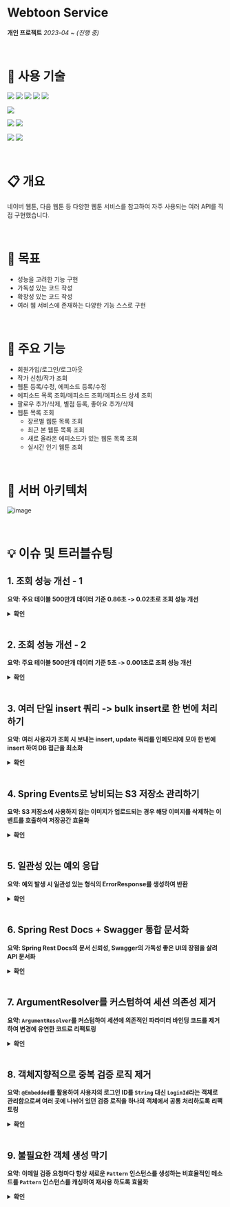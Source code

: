 # Webtoon Service
**개인 프로젝트**
*2023-04 ~ (진행 중)*

<br>

# 🔧 사용 기술
<img  src="https://img.shields.io/badge/Java 17-FC4C02?style=for-the-badge&logo=JAVA&logoColor=white"> <img  src="https://img.shields.io/badge/SpringBoot 2.7.1-6DB33F?style=for-the-badge&logo=springboot&logoColor=white">
<img  src="https://img.shields.io/badge/Spring Data JPA 2.7.1-6DB33F?style=for-the-badge&logo=SPRING&logoColor=white">
<img  src="https://img.shields.io/badge/Querydsl 5.0.0-0769AD?style=for-the-badge&logo=&logoColor=white">
<img  src="https://img.shields.io/badge/Gradle-02303A?style=for-the-badge&logo=Gradle&logoColor=white">

<img  src="https://img.shields.io/badge/MySQL 8.0-4479A1?style=for-the-badge&logo=MySQL&logoColor=white">

<img  src="https://img.shields.io/badge/Github-181717?style=for-the-badge&logo=Github&logoColor=white"> <img  src="https://img.shields.io/badge/Github Actions-2088FF?style=for-the-badge&logo=Github Actions&logoColor=white">

<img  src="https://img.shields.io/badge/AWS EC2-FF9900?style=for-the-badge&logo=Amazon EC2&logoColor=white"> <img  src="https://img.shields.io/badge/AWS S3-569A31?style=for-the-badge&logo=Amazon S3&logoColor=white">

<br>

# 📋 개요
네이버 웹툰, 다음 웹툰 등 다양한 웹툰 서비스를 참고하여 자주 사용되는 여러 API를 직접 구현했습니다.

<br>

# 🎯 목표
-   성능을 고려한 기능 구현
-   가독성 있는 코드 작성
-   확장성 있는 코드 작성
-   여러 웹 서비스에 존재하는 다양한 기능 스스로 구현

<br>

# 🧪 주요 기능
-   회원가입/로그인/로그아웃
-   작가 신청/작가 조회
-   웹툰 등록/수정, 에피소드 등록/수정
-   에피소드 목록 조회/에피소드 조회/에피소드 상세 조회
-   팔로우 추가/삭제, 별점 등록, 좋아요 추가/삭제
-   웹툰 목록 조회
    -   장르별 웹툰 목록 조회
    -   최근 본 웹툰 목록 조회
    -   새로 올라온 에피소드가 있는 웹툰 목록 조회
    -   실시간 인기 웹툰 조회

<br>

# 🎡 서버 아키텍처
![image](https://github.com/rhdtn311/webtoon-service/assets/68289543/ada2bdd4-06fd-411d-a02f-c18f307bfc97)

<br>

# 💡 이슈 및 트러블슈팅

## 1. 조회 성능 개선 - 1
**요약: 주요 테이블 500만개 데이터 기준 0.86초 -> 0.02초로 조회 성능 개선**

<details>
<summary> <b> 확인 </b> </summary>
<div markdown="1">       

'장르별 웹툰 목록 조회' 기능은 다음과 같은 요구사항을 가집니다.
1. 사용자가 요구하는 장르에 속하는 웹툰 목록을 필터링한다.
2. 웹툰이 3일 이내 생성되었다면 가장 위에 출력한다.
3. 조회수가 높은 순서대로 나열한다.
   3-1. 조회수는 웹툰의 가장 최근 에피소드의 조회수만 계산한다.

위 요구사항을 바탕으로 다음과 같은 조회 쿼리를 도출했습니다.

```sql
SELECT c.id, c.name, a.author_name, t.image_url, c.created_at > "..."
FROM comic c
         LEFT JOIN episode e ON e.comic_id = c.id
    AND e.episode_number =
        (SELECT MAX(e2.episode_number)
         FROM episode e2
         WHERE e2.comic_id = c.id)
         LEFT JOIN view v ON e.id = v.episode_id
         JOIN author a ON a.id = c.author_id
         LEFT JOIN thumbnail t ON c.id = t.comic_id AND t.thumbnail_type = "MAIN"
WHERE c.genre = "ACTION"
GROUP BY c.id, t.image_url
ORDER BY (IF(DATE_SUB(NOW(), INTERVAL 3 DAY) <= c.created_at, 1, 2)), COUNT(v.id) DESC;
```

웹툰의 조회수를 계산하기 위해 특정 웹툰의 최근 에피소드를 찾고, 조회수 테이블에서 해당 에피소드의 id와 일치하는 로우 수를 count 해줘야 합니다.

<br>

### 문제

이때 주요 테이블인 조회수 테이블에 데이터가 500만개 있을 때 위 쿼리를 실행했더니 약 0.86초의 시간이 소요되었습니다.

![](https://blog.kakaocdn.net/dn/VFAbc/btseR9oliRh/4GTfRkGSKkvMRkDKtk7GgK/img.png)

'장르별 웹툰 목록 조회' 기능은 메인 페이지에 사용자가 접속할 때마다 호출되는 API이기 때문에 호출 수가 빈번하다고 판단했고 매 API를 호출할 때마다 단순 쿼리 수행 시간만 0.87초 걸리는 것은 성능상 좋지
않다고 판단했습니다. 따라서 쿼리 튜닝을 진행했습니다.

### 해결

우선 쿼리 실행계획을 분석했습니다.
![](https://blog.kakaocdn.net/dn/dIMoMK/btseNsQzd63/xohVquqVygzJgz721hvCu1/img.png)

이때 `select_type`에 `DEPENDENT SUBQUERY`가 존재했고, 이를 검색해본 결과 **상관 서브쿼리**라는 것을 알게되었습니다. 상관 서브쿼리는 상위 쿼리 결과에 의존하여, 상위 쿼리의 로우 하나
당 서브쿼리를 한 번씩 실행하는 쿼리로, 위 쿼리에서는 상위 쿼리의 모든 로우에 대해 `c.id`를 서브쿼리의 조건절로 사용했기 때문에 조회된 모든 로우 수만큼 서브쿼리가 실행되어 조회 성능이 떨어지게 된 것입니다.


결론적으로 `in`절을 사용하여 쿼리를 다음과 같이 개선하였습니다.

```sql
SELECT c.id, c.name, a.author_name, t.image_url, c.created_at > "..."
FROM comic c
         LEFT  JOIN episode e ON e.comic_id = c.id
    AND (e.comic_id, e.episode_number) in (SELECT e2.comic_id, max(e2.episode_number)
                                           FROM episode e2
                                           GROUP BY e2.comic_id);
LEFT JOIN  view v ON e.id = v.episode_id 
JOIN author a ON a.id = c.author_id 
LEFT JOIN thumbnail t ON c.id = t.comic_id AND t.thumbnail_type = "MAIN" 
WHERE c.genre = "ACTION" 
GROUP  BY c.id, t.image_url 
ORDER  BY (IF(DATE_SUB(NOW(), INTERVAL  3  DAY) <= c.created_at, 1, 2)), COUNT(v.id) DESC;
```

위 쿼리는 이전 쿼리와 달리 상위 쿼리의 결과에 상관없이 서브쿼리 자체로 실행 가능하기 때문에 딱 한 번만 실행됩니다.

![](https://blog.kakaocdn.net/dn/bptHr2/btseQECApF4/DgZsjnoRC4EK4SnVdqBFck/img.png)

같은 조건으로 조회 쿼리를 실행한 결과 0.07초로 개선되었습니다.

### 추가

![](https://blog.kakaocdn.net/dn/cegDe0/btseRW3Pzel/QHyfK85hRuMGooHutHa21K/img.png)

추가적으로 이를 더 개선하고자 실행계획을 확인하였고 `in`절을 검사할 때 인덱스를 적절히 사용하지 못하고 있는 것을 확인했습니다. 따라서 `(e.comic_id, e.episode_number)` 복합인덱스를
생성하였습니다.

```sql
create index comic_id_AND_episode_number on episode (comic_id, episode_number);
```
![](https://blog.kakaocdn.net/dn/cavqz8/btseQkqPOC8/xj3L2fUEFdhltCtqYuQlXK/img.png)

다시 실행계획을 분석해본 결과 커버링 인덱스를 사용하고 있는 것을 확인하였습니다.
![](https://blog.kakaocdn.net/dn/bi9bLV/btseTgtXqz9/12nmm7wWWI1ANbd7Sc4h21/img.png)

쿼리 성능 또한 0.02초로 개선되었습니다.

</div>
</details>

<br>

## 2. 조회 성능 개선 - 2
**요약: 주요 테이블 500만개 데이터 기준 5초 -> 0.001초로 조회 성능 개선**
<details>
<summary> <b> 확인 </b></summary>
<div markdown="1">
'실시간 인기 웹툰 목록 조회' 기능은 다음과 같은 요구사항을 가집니다.
1. 하루 24시간을 0시~2시, 2시~4시, ... 22시~24시와 같이 2시간 간격으로 나눕니다.
2. 현재 시간과 가장 가까운 이전의 2시간 간격 동안 조회수가 가장 높은 웹툰 순서대로 정렬합니다.

만약, 현재 시간이 오전 3시라면 0시~2시 동안 조회수가 가장 높은 웹툰 순서대로 정렬합니다.

위 요구사항을 바탕으로 다음과 같은 조회 쿼리를 도출했습니다.
```sql
SELECT comic.id, comic.name, author.author_name, thumbnail.image_url, COUNT(view.id) 
FROM  view  
INNER  JOIN episode ON view.episode_id = episode.id 
INNER  JOIN comic ON episode.comic_id = comic.id 
INNER  JOIN author ON comic.author_id = author.id 
INNER  JOIN thumbnail ON comic.id = thumbnail.comic_id 
	AND thumbnail.thumbnail_type = "SMALL" 
WHERE view.last_access_time BETWEEN 'yyyy-MM-dd HH:mm:SS' AND 'yyyy-MM-dd HH:mm:SS'  
GROUP  BY comic.id, thumbnail.image_url 
ORDER  BY  COUNT(view.id) 
DESC LIMIT 10;
```
2시간동안 웹툰, 에피소드, 조회 테이블을 조인하여 웹툰 id를 기준으로 group by 후 count하여 웹툰 별 조회수를 계산합니다. 그리고 조회수 순으로 정렬하여 상위 10개만 조회합니다.

### 문제
![](https://blog.kakaocdn.net/dn/lnjd7/btsf59gIdMl/6sCH6J1DMPRAYeWWdFAbjk/img.png)

이때 주요 테이블인 조회 테이블에 데이터가 500만개 있을 때 위 쿼리를 실행했더니 약 5초의 시간이 소요되었습니다.

![](https://blog.kakaocdn.net/dn/dwu2s0/btsf2pd47pO/STVbvikM3b0Ky6D0t7blG1/img.png)

실행 계획을 살펴보니, 약 500만개의 데이터가 있는 조회 테이블을 FULL TABLE SCAN 하기 때문이었습니다. 조회 조건인 `last_access_time` 컬럼에 인덱스를 추가하여 조회 성능을 높일 수도 있었지만 조회 테이블 특성 상 데이터의 삽입, 수정이 많은 테이블이기 때문에 인덱스를 추가하는 것은 오히려 성능 상 좋지 않을 것이라 판단했습니다.

### 해결
고려했던 해결 방법은 두 가지입니다.
1. 캐시 적용
2. 스케줄러를 사용하여 특정 시간마다 실시간 인기 웹툰 목록 계산

저는 2번 방법을 선택했습니다. 이유는 과거의 실시간 인기 웹툰 이력을 관리하기 편하고 캐시를 사용하더라도 처음 API를 호출하는 사람한테는 많은 시간이 소요될 것이라 판단했기 때문입니다.

따라서 다음과 같이 기능 구현 과정을 변경했습니다.
1. '실시간 인기 웹툰 목록'을 저장하는 테이블을 생성한다.
2. 2시간에 한 번 실시간 인기 웹툰 목록을 계산하여 테이블에 10개의 데이터를 삽입한다.
3. 실시간 인기 웹툰 목록 조회 API를 호출하면 해당 테이블에서 데이터를 조회한다.

위처럼 구현 방식을 변경하면 다음과 같은 장점이 있습니다.

1. 2시간당 10개, 하루에 120개의 데이터만 삽입되기 때문에 조회 테이블보다 데이터의 수가 현저히 적습니다. -> 조회 속도 증가
2. 데이터 변경이 적은 테이블이기 때문에 인덱스를 적용할 수 있습니다. -> 조회 속도 증가
3. 과거에 인기 있었던 웹툰 또한 빠르게 조회할 수도 있습니다.

<br>

![](https://blog.kakaocdn.net/dn/bSL5aI/btsgaMyEXI0/Cp0DVHkuqoJLOKHYVnDtok/img.png)

'실시간 인기 웹툰 목록' 테이블을 생성했습니다.
![](https://blog.kakaocdn.net/dn/nMP3a/btsgbIwdqqo/3tbNzm9RcEvNWGkeGdJNQ0/img.png)

스프링 스케줄러를 사용하여 2시간에 한 번씩 실시간 인기 웹툰 목록 테이블에 2시간동안 조회수가 가장 높은 10개의 웹툰 목록을 삽입하도록 했습니다.

### 결과

약 10년간 실시간 인기 웹툰 목록 데이터가 쌓였을 때의 데이터인 45만개의 데이터를 실시간 인기 웹툰 테이블에 넣고 실시간 인기 웹툰 목록을 조회하였습니다.

```sql
SELECT comic.id,
       realtime_comic_ranking.ranks,
       comic.name,
       author.author_name,
       thumbnail.image_url,
       realtime_comic_ranking.views
FROM realtime_comic_ranking
         INNER JOIN comic ON realtime_comic_ranking.comic_id = comic.id
         INNER JOIN author ON comic.author_id = author.id
         LEFT OUTER JOIN thumbnail ON comic.id = thumbnail.comic_id AND
                                      thumbnail.thumbnail_type = 'SMALL'
WHERE realtime_comic_ranking.record_date = '2023-05-16'
  AND realtime_comic_ranking.record_time = 'HOUR_00_02'
ORDER BY `ranks` ASC;
```
![](https://blog.kakaocdn.net/dn/cAwHRM/btsf59HUb3K/Eo7b75eYIYqKKD4HZXDBRk/img.png)

결과는 약 0.14초의 시간이 소요되었습니다.
```sql
ALTER  TABLE `web_comics`.`realtime_comic_ranking` 
ADD INDEX `record_date_AND_record_time_index` (`record_date` ASC, `record_time` ASC) VISIBLE;;
```
추가적으로 조건절에 사용되는 컬럼에 복합 인덱스를 추가했습니다.

![](https://blog.kakaocdn.net/dn/NzDqx/btsgchZr3Lo/WzTJMnNO36BOGHxkKkPO81/img.png)

결과적으로 0.00n초로 조회 시간이 개선되었습니다.
</div>
</details>
<br>

## 3. 여러 단일 insert 쿼리 -> bulk insert로 한 번에 처리하기
**요약: 여러 사용자가 조회 시 보내는 insert, update 쿼리를 인메모리에 모아 한 번에 insert 하여 DB 접근을 최소화**
<details>
<summary> <b> 확인 </b></summary>
<div markdown="1">

### 문제

![image](https://github.com/rhdtn311/webtoon-service/assets/68289543/b886e4da-5228-4c79-9e68-514860461f54)

사용자가 에피소드를 조회하면 조회 데이터가 갱신되어야 합니다. 따라서 다음과 같은 과정을 거칩니다.

1. 해당 에피소드를 이전에 조회한 적 있는지 조회
2. 에피소드에 대한 사용자의 조회 데이터를 insert/update <br>
   2-1. 조회한 적 있다면 기존 조회 데이터를 현재 시간으로 update <br>
   2-2. 조회한 적 없다면 새로운 조회 데이터를 조회 테이블에 insert

이때, 만약 10명의 사용자가 특정 웹툰의 에피소드를 조회한다면 10개의 insert/update 쿼리가 나가고, 에피소드를 조회한 사용자가 1000명이라면 1000개의 insert/update 쿼리가 나갑니다.
이렇게 DB 접근이 많아 질 수록 사용되는 비용도 그만큼 증가하게 됩니다. 따라서 insert/update 쿼리를 줄이고자 했습니다.

### 해결
![](https://www.notion.so/image/https%3A%2F%2Fs3-us-west-2.amazonaws.com%2Fsecure.notion-static.com%2Fe8c6b5ab-3528-474d-ad47-047e0fe319f8%2Fhs.svg?id=2cbc26ea-8dc6-4e9f-b33a-0d73300e3767&table=block&spaceId=92733449-5700-47a6-a223-50f1b43b5171&userId=660ca7a2-7a30-495f-b85f-55faf8b7a8d8&cache=v2)

1.  사용자가 에피소드를 조회한다.
2.  사용자가 해당 에피소드를 이전에 조회한 적 있는지 확인한다.
3.  에피소드 조회 엔티티를 생성하여 메모리에 저장한다.
4.  메모리에 일정 개수만큼 조회 데이터가 쌓였다면 한 번에 bulk insert한다.

위와 같이 사용자의 에피소드에 대한 조회 정보를 바로 DB에 보내는 것이 아니라 메모리에 쌓아두고, 일정 개수가 쌓이면 DB에 한 번에 insert/update하는 것입니다.

![](https://www.notion.so/image/https%3A%2F%2Fs3-us-west-2.amazonaws.com%2Fsecure.notion-static.com%2Fcd060f3b-0bd2-4af5-a285-9c8fc6499f55%2Fhoh.svg?id=22ea0d48-01e8-46cd-b952-ae9c13af38fd&table=block&spaceId=92733449-5700-47a6-a223-50f1b43b5171&userId=660ca7a2-7a30-495f-b85f-55faf8b7a8d8&cache=v2)

메모리에 저장할 때 사용할 Map 자료구조의 형태는 위와 같습니다. HashMap 내부에 ConcurrentHashMap이 있는 형태인데(insert, update는 각각 Map 자료구조입니다.), insert Map은 사용자가 이전에 조회한적 없는 에피소드이기 때문에 새로 생성해야 하는 조회 데이터를 담고있고, update Map은 사용자가 이전에 조회한적 있는 에피소드이기 때문에 수정해줘야 하는 조회 데이터를 담고 있습니다. 이렇게 insert와 update Map으로 나눈 이유는 bulk insert와 bulk update의 SQL문이 조금 다르기 때문입니다.

### 결과
우선 메모리에 데이터가 5000개 쌓였을 때 DB에 반영하도록 로직을 수정했습니다. 따라서 1초 동안 5000명의 서로다른 사용자가 에피소드를 조회하는 요청을 보냈습니다.

![](https://www.notion.so/image/https%3A%2F%2Fs3-us-west-2.amazonaws.com%2Fsecure.notion-static.com%2F4ad0bfb0-b6fa-480b-bbb2-fbeeccc28384%2FUntitled.png?id=7cb423a5-8b81-40eb-a084-f61f76f1e2d2&table=block&spaceId=92733449-5700-47a6-a223-50f1b43b5171&width=2000&userId=660ca7a2-7a30-495f-b85f-55faf8b7a8d8&cache=v2)

기존에는 5000개의 insert 쿼리가 나갔지만, 1번의 insert 쿼리만 나가는 것을 확인할 수 있었습니다.

![image](https://github.com/rhdtn311/webtoon-service/assets/68289543/7dbd85f2-2f3e-49f2-9f6c-269639363619)

데이터도 정상적으로 5000개가 삽입된 것을 확인할 수 있었습니다.
</div>
</details>
<br>

## 4. Spring Events로 낭비되는 S3 저장소 관리하기
**요약: S3 저장소에 사용하지 않는 이미지가 업로드되는 경우 해당 이미지를 삭제하는 이벤트를 호출하여 저장공간 효율화**

<details>
<summary> <b> 확인 </b></summary>
<div markdown="1">

### 문제

![](https://blog.kakaocdn.net/dn/deiTX5/btsbQ2Mf9dj/kP9eCVKM1JYXIki0UJac91/img.jpg)

웹툰 저장 API를 호출하면 흐름은 위와 같습니다.
여기서 2, 3번 과정을 보면 썸네일 이미지를 S3에 업로드하고 URL을 DB에 저장합니다. 이 때, 2번 과정 이후에 예외가 발생하여 트랜잭션이 롤백되면 DB에 웹툰에 대한 정보는 저장되지 않지만, S3에는 여전히
썸네일 이미지가 저장되어 있습니다.
즉, 사용하지 않는 이미지가 저장 공간을 차지하고 있는 것입니다.

### 해결

스프링에서 제공하는 `@TransactionalEventListener`을 사용하여 문제를 해결하였습니다. 해당 어노테이션에는 `phase`라는 옵션이 존재하는데, 이 옵션 값을 설정하면 트랜잭션이 롤백되었을 때
이벤트를 호출할 수 있습니다.

```java
@Transactional
public void createComic(ComicCreateRequest comicCreateRequest,String loginId){

        // 웹툰 저장 API 로직 (생략)

        applicationEventPublisher.publishEvent(new FileDeleteEvent(thumbnailImageUrl));
        }
```

위와 같이 웹툰 저장 API에서 `FileDeleteEvent`를 호출합니다.

```java
@Component  
@RequiredArgsConstructor  
public  class  FileEventListener {

    private final FileStorage fileStorage;

    @Async
    @TransactionalEventListener(phase = TransactionPhase.AFTER_ROLLBACK)
    public void deleteFile(FileDeleteEvent fileDeleteEvent) {
        fileStorage.delete(fileDeleteEvent.getKey(), ImageFileType.COMIC_THUMBNAIL);
    }
}
```
그리고 웹툰 저장 API 로직이 수행될 때마다 이벤트를 호출하는게 아니라 `TransactionPhase.AFTER_ROLLBACK`으로 설정하여 트랜잭션이 롤백되는 경우에만 S3에 저장된 이미지를 삭제하는 이벤트가 호출됩니다.
추가적으로 해당 이벤트에 `@Async` 어노테이션을 적용함으로써 비동기로 호출되도록 하였습니다. 따라서 사용자는 웹툰 저장에 실패하더라도 S3에 저장된 이미지를 삭제하는 시간까지 기다릴 필요가 없게됩니다.
</div>
</details>
<br>

## 5. 일관성 있는 예외 응답
**요약: 예외 발생 시 일관성 있는 형식의 ErrorResponse를 생성하여 반환**

<details>
<summary> <b> 확인 </b></summary>
<div markdown="1">

### 문제

서버는 클라이언트의 요청을 받아 비즈니스 로직을 수행합니다. 그러나 요청에는 검증되지 않은 잘못된 값이 들어올 수 있으며, 이로 인해 비즈니스 로직 수행 중 문제가 발생할 수 있습니다. 이를 방지하기 위해
컨트롤러에서 입력값을 제대로 검증하는 것이 중요합니다. 검증되지 않은 값으로 DB에 접근하면 예상치 못한 예외가 발생할 수 있으며, 이를 미리 방지함으로써 DB 접근을 최소화할 수 있습니다.

또한 예외 처리를 통해 일관된 형식으로 응답을 제공함으로써 클라이언트는 로직 수정 없이도 예외 상황을 처리할 수 있습니다.

### 해결
**일관된 응답 형식**

![image](https://github.com/rhdtn311/webtoon-service/assets/68289543/926d3b78-0d64-4142-b3f3-a7850033c019)

응답 형식은 위와 같은 형식을 갖습니다.
-   `code` : 발생한 에러에 대한 정보를 나타내는 코드
-   `message` : 에러에 대한 세부 메세지
-   `inputErrors` : 입력값 검증 예외 시 세부 정보
    -   `message` : 검증 에러에 대한 메세지
    -   `field` : 검증 에러가 발생한 필드

예외 처리는 `ControllerAdvice`를 사용하여 하나의 클래스에서 핸들링 하였습니다.
```java
@RestControllerAdvice
public class GlobalExceptionHandler {

	// 비즈니스 예외 발생 시
    @ExceptionHandler(value = BusinessException.class)
    protected ResponseEntity<ErrorResponse> handleBusinessException(BusinessException exception) {
        ErrorCode errorCode = exception.getErrorCode();

        return ResponseEntity
                .status(HttpStatus.valueOf(errorCode.getStatus()))
                .body(ErrorResponse.basic(errorCode));
    }

    // @RequestBody + @Valid로 바인딩 에러 발생 시 
    @ExceptionHandler(value = MethodArgumentNotValidException.class)
    protected ResponseEntity<ErrorResponse> handleValidationException(MethodArgumentNotValidException exception) {
        return ResponseEntity
                .status(HttpStatus.BAD_REQUEST)
                .body(ErrorResponse.input(exception.getFieldErrors()));
    }

    // @ModelAttribute + @Valid로 바인딩 에러 발생 시 
    @ExceptionHandler(value = BindException.class)
    protected ResponseEntity<ErrorResponse> handleValidationException(BindException exception) {
        return ResponseEntity
                .status(HttpStatus.BAD_REQUEST)
                .body(ErrorResponse.input(exception.getFieldErrors()));
    }

    // URL Parameter + @Validated로 바인딩 에러 발생 시
    @ExceptionHandler(value = ConstraintViolationException.class)
    protected ResponseEntity<ErrorResponse> handleValidationException(ConstraintViolationException exception) {
        return ResponseEntity
                .status(HttpStatus.BAD_REQUEST)
                .body(ErrorResponse.input(exception.getConstraintViolations()));
    }

    // URL Parameter 바인딩 시 타입이 일치 하지 않을 경우
    @ExceptionHandler(value = MethodArgumentTypeMismatchException.class)
    protected ResponseEntity<ErrorResponse> handleValidationException(MethodArgumentTypeMismatchException exception) {
        return ResponseEntity
                .status(HttpStatus.BAD_REQUEST)
                .body(ErrorResponse.input(exception.getErrorCode(), exception.getParameter().getParameterName()));
    }

    // Query Parameter에 값이 전달되지 않은 경우
    @ExceptionHandler(value = MissingServletRequestParameterException.class)
    protected ResponseEntity<ErrorResponse> handleMissingServletRequestParameterException(MissingServletRequestParameterException exception) {
        return ResponseEntity
                .status(HttpStatus.BAD_REQUEST)
                .body(ErrorResponse.input(exception.getMessage(), exception.getParameterName()));
    }

    // URL은 존재하지만 대응되는 HTTP 메소드가 존재하지 않는 경우 
    @ExceptionHandler(value = HttpRequestMethodNotSupportedException.class)
    protected ResponseEntity<ErrorResponse> handleHttpRequestMethodNotSupportedException(HttpRequestMethodNotSupportedException exception) {
        return ResponseEntity
                .status(HttpStatus.BAD_REQUEST)
                .body(ErrorResponse.basic(METHOD_NOT_ALLOWED));
    }

    // 나머지 예외 발생 시
    @ExceptionHandler(value = Exception.class)
    protected ResponseEntity<ErrorResponse> handleException(Exception exception) {
        return ResponseEntity
                .status(HttpStatus.INTERNAL_SERVER_ERROR)
                .body(ErrorResponse.basic(INTERNAL_SERVER_ERROR));
    }
}
```

### 결과

1. 입력값 검증 예외 발생 시

![image](https://github.com/rhdtn311/webtoon-service/assets/68289543/b83ef787-7de8-4c5c-80f3-b9f73a6c864b)
2. 비즈니스 예외 발생 시

![image](https://github.com/rhdtn311/webtoon-service/assets/68289543/26866324-6d19-4ead-988f-e1a30811e7d9)
</div>
</details>
<br>

## 6. Spring Rest Docs + Swagger 통합 문서화
**요약: Spring Rest Docs의 문서 신뢰성, Swagger의 가독성 좋은 UI의 장점을 살려 API 문서화**
<details>
<summary> <b> 확인 </b></summary>
<div markdown="1">

### 문제

API 문서화를 위해 다음 두 가지 선택지가 존재했습니다.
- Swagger
- Spring Rest Docs

Swagger는 어노테이션을 기반으로 간단하게 적용할 수 있고 문서화된 UI가 가독성이 좋다는 장점이 있지만 비즈니스 로직과 문서화 코드가 섞이게 되고, 테스트 코드를 작성하지 않아도 문서화가 가능하여 문서의
정확성이 떨어질 수 있다는 단점이 있습니다.

Spring Rest Docs는 테스트 코드를 작성해야 하기 때문에 API 문서가 신뢰성이 있고, 비즈니스 코드와 별개로 문서화 코드를 작성하기 때문에 비즈니스 로직과 문서화 코드가 섞이지 않는다는 장점이 있지만,
최종 문서를 개발자가 직접 작성해줘야 하고 개인적으로 문서 UI의 가독성이 떨어진다고 생각했습니다.

### 해결
Swagger와 Spring Rest Docs의 장점만 적용하여 Spring Rest Docs 기반의 코드로 문서화를 하고 해당 문서를 Swagger UI로 확인할 수 있도록 하였습니다.

### 결과

```java
@Test
@DisplayName("회원가입 시 이메일 중복으로 실패한다.")
void signUpDuplicatedEmailFail()throws Exception{

@Test
@DisplayName("회원가입 시 이메일 중복으로 실패한다.")
	void signUpDuplicatedEmailFail()throws Exception{
            // ... 생략

        // docs
        resultActions.andDo(
            document("이메일 중복으로 회원가입 실패",
            ResourceSnippetParameters.builder()
            .tag(SIGNUP_TAG)
            .requestSchema(Schema.schema(SIGNUP_REQ_SCHEMA))
            .responseSchema(Schema.schema(COMMON_EX_OBJ_SCHEMA))
            ,
            preprocessRequest(prettyPrint()),
            preprocessResponse(prettyPrint()),
            requestFields(
            fieldWithPath(SIGNUP_LOGIN_ID_REQ_FIELD).type(JsonFieldType.OBJECT).description(SIGNUP_LOGIN_ID_REQ_DESCRIPTION),
            fieldWithPath(SIGNUP_LOGIN_ID_ID_VALUE_REQ_FIELD).type(JsonFieldType.STRING).description(SIGNUP_LOGIN_ID_ID_VALUE_REQ_DESCRIPTION),
            fieldWithPath(SIGNUP_NAME_REQ_FIELD).type(JsonFieldType.STRING).description(SIGNUP_NAME_REQ_DESCRIPTION),
            fieldWithPath(SIGNUP_EMAIL_REQ_FIELD).type(JsonFieldType.OBJECT).description(SIGNUP_EMAIL_REQ_DESCRIPTION),
            fieldWithPath(SIGNUP_EMAIL_ADDRESS_REQ_FIELD).type(JsonFieldType.STRING).description(SIGNUP_EMAIL_ADDRESS_REQ_DESCRIPTION),
            fieldWithPath(SIGNUP_NICKNAME_REQ_FIELD).type(JsonFieldType.STRING).description(SIGNUP_NICKNAME_REQ_DESCRIPTION),
            fieldWithPath(SIGNUP_PASSWORD_REQ_FIELD).type(JsonFieldType.OBJECT).description(SIGNUP_PASSWORD_REQ_DESCRIPTION),
            fieldWithPath(SIGNUP_PASSWORD_VALUE_REQ_FIELD).type(JsonFieldType.STRING).description(SIGNUP_PASSWORD_VALUE_REQ_DESCRIPTION)
            ),
            responseFields(
            fieldWithPath(ERROR_MESSAGE_FIELD).type(JsonFieldType.STRING).description(ERROR_MESSAGE_DESCRIPTION),
            fieldWithPath(ERROR_CODE_FIELD).type(JsonFieldType.STRING).description(ERROR_CODE_DESCRIPTION),
            fieldWithPath(INPUT_ERROR_INFOS_FIELD).type(JsonFieldType.NULL).description(INPUT_ERROR_INFOS_DESCRIPTION)
            )
            )
        );
            }
```
API 문서화를 위한 테스트 코드를 작성합니다.
![](https://blog.kakaocdn.net/dn/b3pTZs/btso12ewOYU/8EdbHVRZ3dAiGojgoX5IA0/img.png)
Swagger UI로 API 문서가 생성됩니다.
</div>
</details>

<br>

## 7. ArgumentResolver를 커스텀하여 세션 의존성 제거

**요약: `ArgumentResolver`를 커스텀하여 세션에 의존적인 파라미터 바인딩 코드를 제거하여 변경에 유연한 코드로 리팩토링**
<details>
<summary> <b> 확인 </b></summary>
<div markdown="1">

### 문제

현재는 세션 로그인 방식을 사용하고 있습니다.
따라서 로그인된 사용자에 대한 정보를 가져오기 위해서는 세션에 저장된 사용자의 정보를 가져와야 했습니다.

세션에 저장된 사용자의 정보를 가져오기 위해 `@SesseionAttribute` 어노테이션을 사용했습니다.

```java
@LoginCheck(authority = UserAuthority.USER)
@PostMapping
public ResponseEntity<Void> createAuthor(
@RequestBody @Valid AuthorCreateRequest authorCreateRequest,
@SessionAttribute(value = UserSessionUtil.LOGIN_MEMBER_ID, required = false) UserAuthDTO userAuth,
        HttpServletRequest httpServletRequest
        ){
        Long savedAuthId=authorService.createAuthor(authorCreateRequest,userAuth.loginId());

        return ResponseEntity.created(URI.create(httpServletRequest.getRequestURI()+"/"+savedAuthId)).build();
        }
```

현재까지 문제는 없지만 나중에 세션 로그인 방식이 아닌 JWT 로그인 방식이나 혹은 또 다른 로그인 방식으로 변경하게 될 수도 있습니다.
이런 경우 `@SessionAttribute`를 사용했던 코드를 전부 수정해줘야 할 수도 있다고 판단했습니다.

### 해결

`ArgumentResolver`를 커스텀하여 로그인 방식에 따른 `UserAuthDTO`를 바인딩하도록 합니다.

```java

@Component
public class UserAuthSessionArgumentResolver implements HandlerMethodArgumentResolver {

    @Override
    public boolean supportsParameter(MethodParameter parameter) {
        return parameter.getParameterType().equals(UserAuthDTO.class);
    }

    @Override
    public Object resolveArgument(MethodParameter parameter, ModelAndViewContainer mavContainer, NativeWebRequest webRequest, WebDataBinderFactory binderFactory) throws Exception {
        HttpServletRequest httpServletRequest = webRequest.getNativeRequest(HttpServletRequest.class);

        HttpSession session = httpServletRequest.getSession(false);
        if (session == null) {
            throw new BusinessException(ErrorCode.SESSION_EXPIRATION);
        }

        return UserSessionUtil.getLoginUserAuth(session);
    }
}
```

현재는 세션 로그인 방식을 사용하고 있기 때문에 `UserAuthDTO` 타입으로 파라미터를 받는다면
사용자 요청에 해당하는 세션에 저장되어 있는 `UserAuthDTO` 객체를 반환하도록 하였습니다.

### 결과

```java
@LoginCheck(authority = UserAuthority.USER)
@PostMapping
public ResponseEntity<Void> createAuthor(
@RequestBody @Valid AuthorCreateRequest authorCreateRequest,
        UserAuthDTO userAuth,
        HttpServletRequest httpServletRequest
        ){
        Long savedAuthId=authorService.createAuthor(authorCreateRequest,userAuth.loginId());

        return ResponseEntity.created(URI.create(httpServletRequest.getRequestURI()+"/"+savedAuthId)).build();
        }
```

이제 로그인한 사용자에 대한 정보(`UserAuthDTO`)를 받을 때 `@SessionAttribute`를 사용하지 않습니다.
즉, 세션에 대한 의존성이 사라지게 되었습니다.

만약 로그인 방식이 JWT 방식으로 바뀐다면

```java

@RequiredArgsConstructor
@Component
public class UserAuthJwtArgumentResolver implements HandlerMethodArgumentResolver {

    private final JwtTokenManager jwtTokenManager;

    @Override
    public boolean supportsParameter(MethodParameter parameter) {
        return parameter.getParameterType().equals(UserAuthDTO.class);
    }

    @Override
    public Object resolveArgument(MethodParameter parameter, ModelAndViewContainer mavContainer, NativeWebRequest webRequest, WebDataBinderFactory binderFactory) throws Exception {
        HttpServletRequest httpServletRequest = webRequest.getNativeRequest(HttpServletRequest.class);

        try {
            String authorizationHeader = httpServletRequest.getHeader(HttpHeaders.AUTHORIZATION);
            String token = getJwtTokenByHeader(authorizationHeader);
            return jwtTokenManager.getUserAuthFromToken(token);
        } catch (NullPointerException e) {
            throw new IllegalArgumentException("인증 헤더가 존재하지 않습니다.");
        }
    }

    private String getJwtTokenByHeader(String authorizationHeader) {
        return authorizationHeader.split(" ")[1];
    }
}
```

위와 같이 `ArgumentResolver`만 변경해주면 컨트롤러의 파라미터에 대한 코드 변경 없이
사용자 인증 정보를 동일한 코드로 받을 수 있습니다.
</div>
</details>

<br>

## 8. 객체지향적으로 중복 검증 로직 제거

**요약: `@Embedded`를 활용하여 사용자의 로그인 ID를 `String` 대신 `LoginId`라는 객체로 관리함으로써
여러 곳에 나뉘어 있던 검증 로직을 하나의 객체에서 공통 처리하도록 리팩토링**
<details>
<summary> <b> 확인 </b></summary>
<div markdown="1">

### 문제

사용자인 `User`는 로그인ID를 가지고있습니다. 현재는 이 값들을 `String` 타입으로 표현하고 있지만,
이렇게되면 다음과 같이 동일한 검증 로직이 중복되는 문제가 발생합니다.

현재 로그인 ID를 검증하는 기능은 여러 API에서 이루어집니다.

```java
// 1. 회원가입 API
@PostMapping("/signup")
public ResponseEntity<Void> signup(
// SignupRequest 내부에서 loginId에 대한 검증이 이루어짐
@RequestBody @Valid SignupRequest signupRequest,
        HttpServletRequest httpServletRequest
        ){
        Long savedUserId=userService.signup(signupRequest);

        return ResponseEntity
        .created(URI.create(httpServletRequest.getRequestURI()+"/"+savedUserId))
        .build();
        }

public record SignupRequest(
        @NotBlank
        @Length(min = 5, max = 20)
        String loginId,
        // ...
) {
}

    // 2. 회원가입 시 로그인 ID의 중복을 검증하는 API
    @PostMapping("/signup/check-duplicate-id/{loginId}")
    public ResponseEntity<Void> checkDuplicateId(
            // 마찬가지로 같은 조건의 검증이 이루어짐
            @PathVariable @NotBlank @Length(min = 5, max = 20) String loginId
    ) {
        userService.validateDuplicateLoginId(loginId);

        return ResponseEntity.noContent().build();
    }

    // 3. 로그인 API
    @PostMapping("/login")
    public ResponseEntity<Void> login(
            @RequestBody @Valid LoginRequest loginRequest,
            HttpServletRequest httpServletRequest
    ) {
        UserAuthDTO userAuth = userService.login(loginRequest);

        HttpSession session = httpServletRequest.getSession();
        UserSessionUtil.setLoginUserAuth(session, userAuth);

        return ResponseEntity.noContent().build();
    }

public record LoginRequest(
        @NotBlank
        @Length(min = 5, max = 20)
        String loginId,
        // ...
) {
}
```

위 코드에서 보이듯이, 회원가입 API, 로그인 API에서 각각 같은 검증 코드가 중복적으로 작성됩니다.
현재는 3개의 API지만, 만약 10개의 API에서 로그인 ID를 요청으로 받는다면 10개의 중복 검증 코드가 생기고,
로그인 ID에 대한 검증 조건이 바뀌게 된다면 또 10개의 API에서 코드를 수정해줘야 합니다.
또한 실수로 한 두개의 API에서는 다른 검증 조건으로 코드를 작성할 수도 있다고 생각했습니다.

### 해결

로그인 ID, 이메일, 패스워드를 `String`이 아닌 객체로 관리하여 검증 로직을 해당 객체 내에서 공통처리 합니다.

```java

@Getter
@NoArgsConstructor(access = AccessLevel.PROTECTED)
@Embeddable
public class LoginId {

    private static final int MIN_ID_LENGTH = 5;
    private static final int MAX_ID_LENGTH = 20;
    private static final String INVALID_ID_LENGTH_MESSAGE = "로그인 ID 길이 검증에 실패했습니다.";

    @NotBlank
    @Length(min = MIN_ID_LENGTH, max = MAX_ID_LENGTH)
    @Column(name = "login_id", unique = true, length = 15, nullable = false)
    private String idValue;

    public LoginId(String idValue) {
        Assert.isTrue(validatedLoginIdLength(idValue), INVALID_ID_LENGTH_MESSAGE);

        this.idValue = idValue;
    }

    private boolean validatedLoginIdLength(String idValue) {
        return idValue.length() >= MIN_ID_LENGTH && idValue.length() <= MAX_ID_LENGTH;
    }
}
```

`LoginId` 클래스를 생성합니다. 이 클래스는 로그인 ID에 대한 상태와 행위를 가지고 있습니다.

- `@Embeddable` : `User` 클래스 내부에서 엔티티의 값으로 사용되기 때문에 해당 어노테이션을 적용합니다.
- `@NoArgsConstructor(access = AccessLevel.PROTECTED)` : 기본 생성자는 사용할 일이 없기 때문에 접근을 최대한 막습니다.
- `@NotBlank`, `@Length` : 입력값 검증 어노테이션을 적용합니다. 이렇게 `LoginId`와 관련된 입력값 검증 로직을 해당 클래스에서 처리함으로써 `String`으로 관리할 때 여러 컨트롤러에서
  중복되던 로직이 하나의 클래스에서 관리됩니다.
- `validatedLoginLength()` : `LoginId` 객체가 입력값을 바인딩 하지 않고 코드를 통해 생성되는 경우 값 검증을 하기 위한 메소드입니다.

### 결과

```java
// 1. 회원가입 API
@PostMapping("/login")
public ResponseEntity<Void> login(
@RequestBody @Valid LoginRequest loginRequest,
        HttpServletRequest httpServletRequest
        ){...}

// 2. 회원가입 시 로그인 ID의 중복을 검증하는 API
@PostMapping("/signup")
public ResponseEntity<Void> signup(
@RequestBody @Valid SignupRequest signupRequest,
        HttpServletRequest httpServletRequest
        ){...}

public record SignupRequest(
        @Valid
        LoginId loginId
)

        // 3. 로그인 API
        @PostMapping("/signup/check-duplicate-id/{loginId}")
        public ResponseEntity<Void> checkDuplicateId(
                @PathVariable @Valid LoginId loginId
        ) { ...}
```

이전과 달리 이제 `LoginId`를 요청으로 받는 API 마다 검증 어노테이션을 적용해 주는게 아니라 `LoginId` 내부에 검증 로직이 작성되어 있으니
`@Valid` 어노테이션만 작성해주면 됩니다.

### 배운점

종합적으로 `String` 대신 `LoginId`와 같이 객체로 관리하면서 다음과 같은 이점이 있습니다.

1. 중복 로직 제거
    1. `LoginId`와 관련된 로직이 `LoginId` 클래스 내부에 정의됩니다.
2. 명확한 의미 전달
    1. 애매한 변수나 파라미터 명이 아닌 클래스 명으로 어떤 책임을 가지는지 명확하게 알 수 있습니다.
3. `User` 객체의 책임 분산 및 `LoginId` 객체의 응집도 증가
    1. 만약 로그인 ID의 길이를 반환하는 기능이 있다고 했을때, 로그인 ID를 `String`으로 관리한다면 `User`나 서비스 레이어에서 해당 기능을 구현할 수 있습니다. `User`에서
       구현한다면 `User`가 가지는 책임이 많아지고, 서비스 레이어에서 구현한다면 로그인 ID의 길이를 반환하는 기능이 여러 서비스 레이어에서 필요한 경우, 서비스 레이어마다 중복적으로 코드를 작성해줘야
       합니다. 이를 `LoginId` 객체 내부에서 관리함으로써   `User` 객체의 책임을 분산하고, `LoginId` 객체의 응집도를 증가시킬 수 있습니다.

마지막으로 조영호님의 <오브젝트 2장: 객체지향 프로그래밍>에 다음과 같은 구절이 있습니다.

> 금액을 구현하기 위해 `Long` 타입을 쓸 수 있지만, `Money`라는 객체를 만들어서 사용할 수도 있다. 기본 타입 대신 객체를 만들어서 사용하면 저장하는 값이 금액과 관련돼 있다는 의미를 전달할 수 있다.
> 또한 금액과 관련된 로직이 여러 곳에 중복되어 구현되는 것을 막을 수 있다. 따라서 의미를 좀 더 명시적이고 분명하게 표현할 수 있다면 객체를 사용해서 해당 개념을 구현하라 그 개념이 비록 하나의 인스턴스 변수만
> 포함하더라도 개념을 명시적으로 표현하는 것이 전체적인 설계의 명확성과 유연성을 높이는 첫걸음이다.
>

즉, 객체를 사용하여 명시적으로 개념을 표현하거나 중복 구현을 제거함으로써 설계의 명확성과 유연성을 높이는게 좋은 설계라 생각합니다.
</div>
</details>

<br>

## 9. 불필요한 객체 생성 막기

**요약: 이메일 검증 요청마다 항상 새로운 `Pattern` 인스턴스를 생성하는 비효율적인 메소드를 `Pattern` 인스턴스를 캐싱하여 재사용 하도록 효율화**
<details>
<summary> <b> 확인 </b></summary>
<div markdown="1">

### 문제

현재 이메일을 검증하는 기능은  `ConstraintValidator`를 구현한 `EmailFormatValidator`에서 수행하고 있습니다.
그리고 이메일 검증 메소드는 다음과 같이 구현되어 있습니다.

```java

@Component
public class EmailFormatValidator implements ConstraintValidator<EmailValid, Email> {
    // ...
    private static boolean validateEmailAddress(Email email) {
        return !Pattern.matches(RegexConst.EMAIL_VALID_REGEX, email.getAddress());
    }
}
```

정규식으로 올바른 이메일인지 검증하기 위해서 `Pattern.matches()` 메소드를 사용하고 있는데, 해당 메소드의 코드는 내부적으로 다음과 같습니다.

```java
public static boolean matches(String regex,CharSequence input){
        Pattern p=Pattern.compile(regex);
        Matcher m=p.matcher(input);
        return m.matches();
        }
```

즉, 이메일을 검증할 때마다 새로운 `Pattern` 객체를 생성하고 한 번 사용한 뒤 GC의 대상이 됩니다.

이처럼 불필요한 객체의 생성을 막기 위해 다음과 같이 해결할 수 있습니다.

### 해결

#### 1. 직접 `Pattern` 인스턴스 캐싱

검증하려는 정규표현식에 대한 정보를 가지고 있는 `Pattern` 인스턴스를 미리 만들어 놓고 검증 요청이 올 때마다 해당 인스턴스를 재사용합니다.

```java

@Component
public class EmailFormatValidator implements ConstraintValidator<EmailValid, Email> {

    private static final Pattern EMAIL_PATTERN = Pattern.compile(RegexConst.EMAIL_VALID_REGEX);

    // ...

    private static boolean validateEmailAddress(Email email) {
        return EMAIL_PATTERN.matcher(email.getAddress())
                .matches();
    }
}
```

<br>

#### 2. `@Pattern` 어노테이션 사용

`javax.validation.constraints.Pattern` 어노테이션을 사용하여 검증합니다.

```java

@Embeddable
public class Email {

    private static final String INVALID_EMAIL_MESSAGE = "이메일 형식이 일치하지 않습니다.";

    @Pattern(regexp = RegexConst.EMAIL_VALID_REGEX, message = INVALID_EMAIL_MESSAGE) // 추가
    @Length(max = 320)
    @NotBlank
    @Column(name = "email", unique = true, length = 320, nullable = false)
    private String address;
}
```

`@Pattern` 어노테이션을 적용하면, 요청이 왔을 때 `PatternValidator`에서 검증 로직을 수행합니다.

```java
public class PatternValidator implements ConstraintValidator<Pattern, CharSequence> {

    private java.util.regex.Pattern pattern;

    // ...

    @Override
    public boolean isValid(CharSequence value, ConstraintValidatorContext constraintValidatorContext) {
        if (value == null) {
            return true;
        }

        if (constraintValidatorContext instanceof HibernateConstraintValidatorContext) {
            constraintValidatorContext.unwrap(HibernateConstraintValidatorContext.class).addMessageParameter("regexp", escapedRegexp);
        }

        Matcher m = pattern.matcher(value);
        return m.matches();
    }
}
```

`PatternValidator`는 스프링 빈으로 등록되어 있기 때문에 싱글톤 객체이고, 거기에 `pattern` 필드값으로 `@Pattern`의 `regexp`에 입력한 값을 가지고 있습니다.
그리고 `isValid()` 메소드를 보면 해당 `pattern` 인스턴스를 사용하는 것을 알 수 있습니다.

즉, `@Pattern` 어노테이션을 통해 정규식을 검증할 때마다 애플리케이션 실행 시 미리 만들어 놨던 `Pattern` 인스턴스를 재사용합니다.
따라서 저는 간편하게 적용 가능하고 일관성 있도록 `@Pattern` 어노테이션을 적용하여 검증 요청 때마다 새로운 `Pattern` 인스턴스를 생성하는 문제를 해결했습니다.
</div>
</details>

<br>